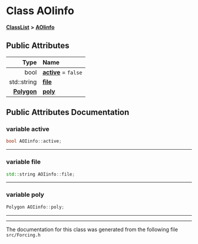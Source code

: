 

# Class AOIinfo



[**ClassList**](annotated.md) **>** [**AOIinfo**](classAOIinfo.md)


























## Public Attributes

| Type | Name |
| ---: | :--- |
|  bool | [**active**](#variable-active)   = `false`<br> |
|  std::string | [**file**](#variable-file)  <br> |
|  [**Polygon**](classPolygon.md) | [**poly**](#variable-poly)  <br> |












































## Public Attributes Documentation




### variable active 

```C++
bool AOIinfo::active;
```




<hr>



### variable file 

```C++
std::string AOIinfo::file;
```




<hr>



### variable poly 

```C++
Polygon AOIinfo::poly;
```




<hr>

------------------------------
The documentation for this class was generated from the following file `src/Forcing.h`

